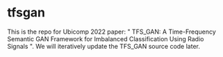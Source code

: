 # tfsgan

This is the repo for Ubicomp 2022 paper: " TFS_GAN: A Time-Frequency Semantic GAN Framework for
Imbalanced Classification Using Radio Signals ". We will iteratively update the TFS_GAN source code later.
